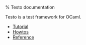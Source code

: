 % Testo documentation

Testo is a test framework for OCaml.

* [Tutorial](tutorial)
* [Howtos](howtos)
* [Reference](reference)
